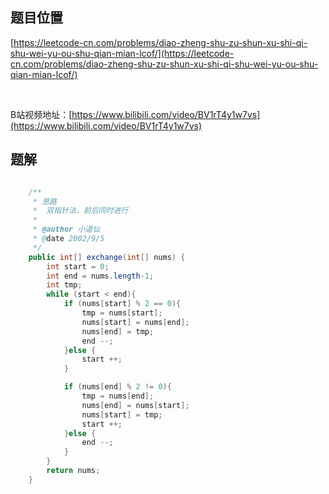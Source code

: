 ## 题目位置

[https://leetcode-cn.com/problems/diao-zheng-shu-zu-shun-xu-shi-qi-shu-wei-yu-ou-shu-qian-mian-lcof/](https://leetcode-cn.com/problems/diao-zheng-shu-zu-shun-xu-shi-qi-shu-wei-yu-ou-shu-qian-mian-lcof/)

<br/>

B站视频地址：[https://www.bilibili.com/video/BV1rT4y1w7vs](https://www.bilibili.com/video/BV1rT4y1w7vs)

## 题解


```java

    /**
     * 思路
     *  双指针法，前后同时进行
     *
     * @author 小道仙
     * @date 2002/9/5
     */
    public int[] exchange(int[] nums) {
        int start = 0;
        int end = nums.length-1;
        int tmp;
        while (start < end){
            if (nums[start] % 2 == 0){
                tmp = nums[start];
                nums[start] = nums[end];
                nums[end] = tmp;
                end --;
            }else {
                start ++;
            }

            if (nums[end] % 2 != 0){
                tmp = nums[end];
                nums[end] = nums[start];
                nums[start] = tmp;
                start ++;
            }else {
                end --;
            }
        }
        return nums;
    }

```